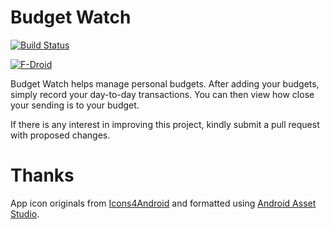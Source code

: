 # Budget Watch

[![Build Status](https://travis-ci.org/brarcher/budget-watch.svg?branch=master)](https://travis-ci.org/brarcher/budget-watch)

[![F-Droid](https://upload.wikimedia.org/wikipedia/commons/thumb/0/0d/Get_it_on_F-Droid.svg/160px-Get_it_on_F-Droid.svg.png)](https://f-droid.org/repository/browse/?fdid=protect.budgetwatch "Budget Watch on F-Droid")

Budget Watch helps manage personal budgets. After adding your budgets, simply record your day-to-day transactions.
You can then view how close your sending is to your budget.

If there is any interest in improving this project, kindly submit a pull request with
proposed changes.

# Thanks

App icon originals from [Icons4Android](http://www.icons4android.com/)
and formatted using [Android Asset Studio](https://romannurik.github.io/AndroidAssetStudio/index.html).
